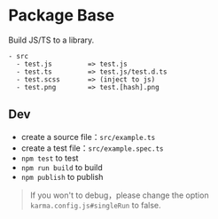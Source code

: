 # Package Base

Build JS/TS to a library.

```
- src
  - test.js         => test.js
  - test.ts         => test.js/test.d.ts
  - test.scss       => (inject to js)
  - test.png        => test.[hash].png
```

## Dev

- create a source file：`src/example.ts`
- create a test file：`src/example.spec.ts`
- `npm test` to test
- `npm run build` to build
- `npm publish` to publish

> If you won't to debug，please change the option `karma.config.js#singleRun` to false.
